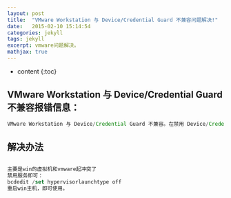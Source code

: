 ```yaml
---
layout: post
title:  "VMware Workstation 与 Device/Credential Guard 不兼容问题解决!"
date:   2015-02-10 15:14:54
categories: jekyll
tags: jekyll
excerpt: vmware问题解决。
mathjax: true
---
```


* content
{:toc}

## VMware Workstation 与 Device/Credential Guard 不兼容报错信息：
```js
VMware Workstation 与 Device/Credential Guard 不兼容。在禁用 Device/Credential Guard 后，可以运行 VMware Workstation。有关更多详细信息，请访问 http://www.vmware.com/go/turnoff_CG_DG。
```

## 解决办法

```js

主要是win的虚拟机和vmware起冲突了
禁用服务即可：
bcdedit /set hypervisorlaunchtype off
重启win主机，即可使用。
```
